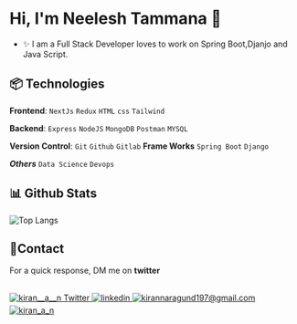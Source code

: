 <!--
### Hi there 👋

[![GitHub Streak](https://streak-stats.demolab.com/?user=NeeleshTammana)](https://git.io/streak-stats)
[![Typing SVG](https://readme-typing-svg.demolab.com/?lines=Data+Science+Enthusiast;Full+Stack+Developer)](https://git.io/typing-svg)


**NeeleshTammana/NeeleshTammana** is a ✨ _special_ ✨ repository because its `README.md` (this file) appears on your GitHub profile.

Here are some ideas to get you started:

- 🔭 I’m currently working on ...
- 🌱 I’m currently learning ...
- 👯 I’m looking to collaborate on ...
- 🤔 I’m looking for help with ...
- 💬 Ask me about ...
- 📫 How to reach me: ...
- 😄 Pronouns: ...
- ⚡ Fun fact: ...
-->



<!--Header Name-->
# Hi, I'm Neelesh Tammana 👋

<!--Start Intro-->               
- ✨ I am a Full Stack Developer loves to work on Spring Boot,Djanjo and Java Script.
<!--- 🔭 I’m currently working on [Easy-Scrape](https://github.com/Hruthik-28/easy-scrape)
- ✍ I write blogs, You can visit my blog site at [hashnode](https://hruthik.hashnode.dev/).
- 🔎 You will find me most active on [@hruthik_28](https://twitter.com/hruthik_28).
- ❤ Contributing to Open Source.
- 💻 Visit my [Portfolio](https://hruthikportfolio.netlify.app/) for more details about me.
<!--End Intro-->

<!--Profile Count Badge-->
<!--
<p align="left">
  <img src="https://komarev.com/ghpvc/?username=Hruthik-28&label=Profile%20views&color=770677&style=for-the-badge&logo=star" alt="Hruthik" style="padding-right:20px;" />
</p>
-->


<!--Languages and Tools Section-->       
<h2 align="left">📦 Technologies</h2> 
<p align="left">
<!-- <img width="500px"  src="https://skillicons.dev/icons?i=js,react,redux,tailwind,nodejs,express,mongo,mysql,html,css,appwrite,git,vscode,postman&perline=10"  /> -->
  
**Frontend**:
```NextJs```
```Redux```
```HTML```
```css```
```Tailwind```

**Backend**:
```Express```
```NodeJS```
```MongoDB```
```Postman```
```MYSQL```

**Version Control**:
```Git```
```Github```
```Gitlab```
**Frame Works**
```Spring Boot```
```Django```


***Others***
```Data Science```
```Devops```
</p>

<!--Github stats Table--> 
<h2 align="left">📊 Github Stats</h2>
<img align="center" src="https://github-readme-stats.vercel.app/api/top-langs/?username=NeeleshTammana&theme=nightowl&hide_border=false&include_all_commits=false&count_private=true&layout=compact" alt="Top Langs" />


<!--Contact Section--> 

<h2 align="left">🤝Contact</h2>
<p>For a quick response, DM me on <strong>twitter</strong></p>
<br />

<div align="left">
<a href="https://twitter.com/NeeleshTammana" target="_blank">
<img src="https://img.shields.io/badge/Twitter-1DA1F2?style=for-the-badge&logo=twitter&logoColor=white" alt="kiran__a__n Twitter" style="margin-bottom: 5px;" />
</a>
  
 <a href="https://www.linkedin.com/in/neelesh-tammana1/" target="_blank">
<img src=https://img.shields.io/badge/linkedin-%231E77B5.svg?&style=for-the-badge&logo=linkedin&logoColor=white alt=linkedin style="margin-bottom: 5px;" />
</a>
  
<a href="mailto:neeleshtammana05@gmail.com@gmail.com" target="_blank">
<img src="https://img.shields.io/badge/Gmail-D14836?style=for-the-badge&logo=gmail&logoColor=white" alt=kirannaragund197@gmail.com mail style="margin-bottom: 5px;" />
</a>

<a href="https://www.instagram.com/neelesh_tammana/" target="_blank">
<img src=https://img.shields.io/badge/Instagram-E4405F?style=for-the-badge&logo=instagram&logoColor=white alt=kiran_a_n Instagram style="margin-bottom: 5px;" />
</a>

</div>
